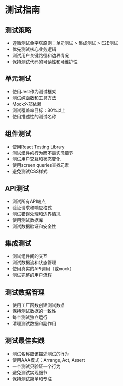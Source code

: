 # 测试指南

## 测试策略
- 遵循测试金字塔原则：单元测试 > 集成测试 > E2E测试
- 优先测试核心业务逻辑
- 测试用户关键路径和边界情况
- 保持测试代码的可读性和可维护性

## 单元测试
- 使用Jest作为测试框架
- 测试纯函数和工具方法
- Mock外部依赖
- 测试覆盖率目标：80%以上
- 使用描述性的测试名称

## 组件测试
- 使用React Testing Library
- 测试组件的行为而不是实现细节
- 测试用户交互和状态变化
- 使用screen queries查找元素
- 避免测试CSS样式

## API测试
- 测试所有API端点
- 验证请求和响应格式
- 测试错误处理和边界情况
- 使用测试数据库
- 测试数据验证和安全性

## 集成测试
- 测试组件间的交互
- 测试数据流和状态管理
- 使用真实的API调用（或mock）
- 测试完整的用户流程

## 测试数据管理
- 使用工厂函数创建测试数据
- 保持测试数据的一致性
- 每个测试独立运行
- 清理测试数据和副作用

## 测试最佳实践
- 测试名称应该描述测试的行为
- 使用AAA模式：Arrange, Act, Assert
- 一个测试只验证一个行为
- 避免测试实现细节
- 保持测试简单和专注
